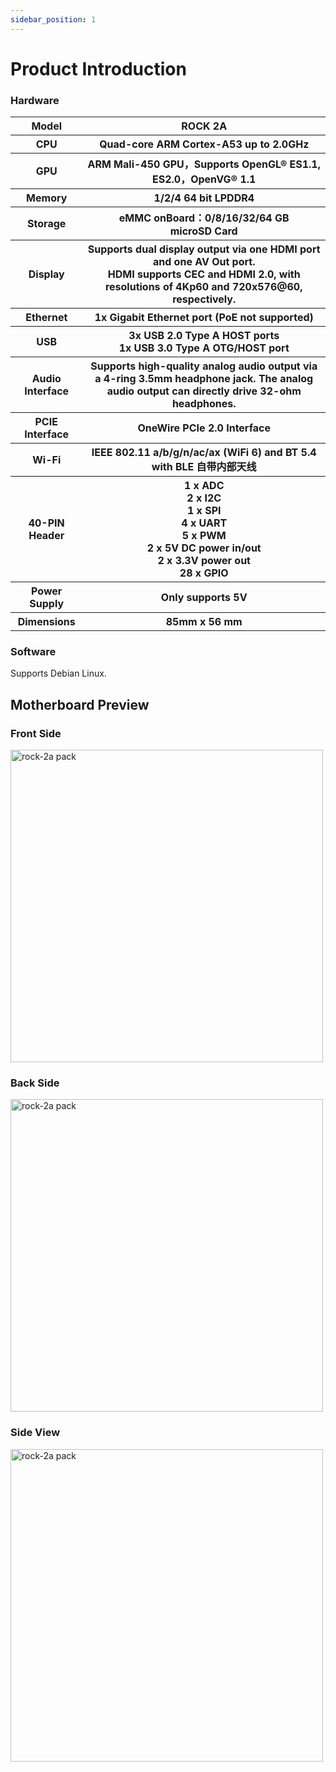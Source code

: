 ```yaml
---
sidebar_position: 1
---
```


# Product Introduction

### Hardware

<table>
  <tr>
    <th>Model</th>
    <th>ROCK 2A</th>
  </tr>
  <tr>
    <th>CPU</th>
    <th>Quad-core ARM Cortex-A53 up to 2.0GHz</th>
  </tr>
  <tr>
    <th>GPU</th>
    <th>ARM Mali-450 GPU，Supports OpenGL® ES1.1, ES2.0，OpenVG® 1.1</th>
  </tr>
  <tr>
    <th>Memory</th>
    <th>1/2/4 64 bit LPDDR4</th>
  </tr>
  <tr>
    <th>Storage</th>
    <th>eMMC onBoard：0/8/16/32/64 GB<br/>microSD Card</th>
  </tr>
  <tr>
    <th>Display</th>
    <th>Supports dual display output via one HDMI port and one AV Out port.<br/>HDMI supports CEC and HDMI 2.0, with resolutions of 4Kp60 and 720x576@60, respectively.</th>
  </tr>
  <tr>
    <th>Ethernet</th>
    <th>1x Gigabit Ethernet port (PoE not supported)</th>
  </tr>
  <tr>
    <th>USB</th>
    <th>3x USB 2.0 Type A HOST ports<br/>1x USB 3.0 Type A OTG/HOST port</th>
  </tr>
  <tr>
    <th>Audio Interface</th>
    <th>Supports high-quality analog audio output via a 4-ring 3.5mm headphone jack.
The analog audio output can directly drive 32-ohm headphones.</th>
  </tr>
  <tr>
    <th>PCIE Interface</th>
    <th>OneWire PCIe 2.0 Interface</th>
  </tr>
  <tr>
    <th>Wi-Fi</th>
    <th>IEEE 802.11 a/b/g/n/ac/ax (WiFi 6) and BT 5.4 with BLE 自带内部天线</th>
  </tr>
  <tr>
    <th>40-PIN Header</th>
    <th>1 x ADC<br/>2 x I2C<br/>1 x SPI<br/>4 x UART<br/>5 x PWM<br/>2 x 5V DC power in/out<br/>2 x 3.3V power out<br/>28 x GPIO<br/></th>
  </tr>
  <tr>
    <th>Power Supply</th>
    <th>Only supports 5V</th>
  </tr>
  <tr>
    <th>Dimensions</th>
    <th>85mm x 56 mm </th>
  </tr>
</table>

### Software

Supports Debian Linux.

## Motherboard Preview

### Front Side

<img src="/img/rock2a/rock-2a-board-front.webp" width="500" alt="rock-2a pack" />

### Back Side

<img src="/img/rock2a/rock-2a-board-back.webp" width="500" alt="rock-2a pack" />

### Side View

<img src="/img/rock2a/rock-2a-board-angled.webp" width="500" alt="rock-2a pack" />
